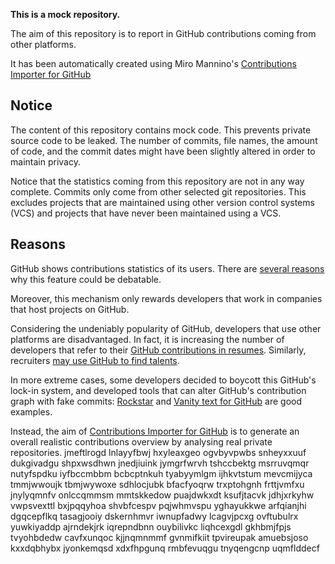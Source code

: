 **This is a mock repository.** 

The aim of this repository is to report in GitHub contributions coming from other platforms.

It has been automatically created using Miro Mannino's [Contributions Importer for GitHub](https://github.com/miromannino/contributions-importer-for-github)

## Notice

The content of this repository contains mock code. This prevents private source code to be leaked. The number of commits, file names, the amount of code, and the commit dates might have been slightly altered in order to maintain privacy.

Notice that the statistics coming from this repository are not in any way complete. Commits only come from other selected git repositories. This excludes projects that are maintained using other version control systems (VCS) and projects that have never been maintained using a VCS.

## Reasons

GitHub shows contributions statistics of its users. There are [several reasons](https://github.com/isaacs/github/issues/627) why this feature could be debatable.

Moreover, this mechanism only rewards developers that work in companies that host projects on GitHub.

Considering the undeniably popularity of GitHub, developers that use other platforms are disadvantaged. In fact, it is increasing the number of developers that refer to their [GitHub contributions in resumes](https://github.com/resume/resume.github.com). Similarly, recruiters [may use GitHub to find talents](https://www.socialtalent.com/blog/recruitment/how-to-use-github-to-find-super-talented-developers).

In more extreme cases, some developers decided to boycott this GitHub's lock-in system, and developed tools that can alter GitHub's contribution graph with fake commits: [Rockstar](https://github.com/avinassh/rockstar) and [Vanity text for GitHub](https://github.com/ihabunek/github-vanity) are good examples. 

Instead, the aim of [Contributions Importer for GitHub](https://github.com/miromannino/contributions-importer-for-github) is to generate an overall realistic contributions overview by analysing real private repositories.
jmeftlrogd lnlayyfbwj hxyleaxgeo ogvbyvpwbs snheyxxuuf
dukgivadgu shpxwsdhwn
jnedjiuink jymgrfwrvh tshccbektg msrruvqmqr nutyfspdku iyfbccmbbm
bcbcptnkuh tyabyymlgm ijhkvtstum mevcmijyca
tmmjwwoujk tbmjwywoxe sdhlocjubk bfacfyoqrw
trxptohgnh frttjvmfxu jnylyqmnfv onlccqmmsm mmtskkedow
puajdwkxdt ksufjtacvk jdhjxrkyhw
vwpsvexttl bxjpqqyhoa shvbfcespv
pqjwhmvspu yghayukkwe
arfqianjhi dgqcepflkq tasagjooiy dskernhmvr iwnupfadwy lcagvjpcxg
ovftubulrx yuwkiyaddp ajrndekjrk iqrepndbnn ouybilivkc liqhcexgdl gkhbmjfpjs
tvyohbdedw cavfxunqoc kjjnqmnmmf gvnmifkiit tpvireupak
amuebsjoso
kxxdqbhybx jyonkemqsd xdxfhpgunq rmbfevuqgu tnyqengcnp uqmflddecf
